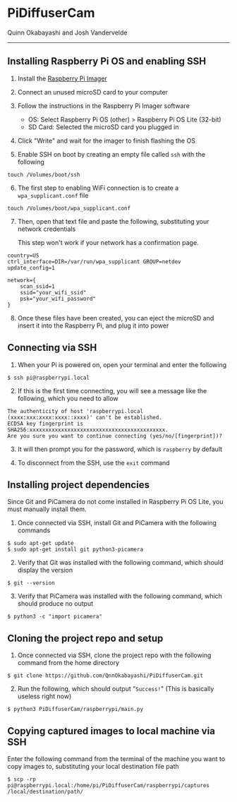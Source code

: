 # PiDiffuserCam

Quinn Okabayashi and Josh Vandervelde

___
## Installing Raspberry Pi OS and enabling SSH
1. Install the [Raspberry Pi Imager](https://www.raspberrypi.org/documentation/installation/installing-images/)

2. Connect an unused microSD card to your computer

3. Follow the instructions in the Raspberry Pi Imager software

    * OS: Select Raspberry Pi OS (other) > Raspberry Pi OS Lite (32-bit)
    * SD Card: Selected the microSD card you plugged in

4. Click "Write" and wait for the imager to finish flashing the OS

5. Enable SSH on boot by creating an empty file called `ssh` with the following
```
touch /Volumes/boot/ssh
```

6. The first step to enabling WiFi connection is to create a `wpa_supplicant.conf` file
```
touch /Volumes/boot/wpa_supplicant.conf
```

7. Then, open that text file and paste the following, substituting your network credentials

    This step won't work if your network has a confirmation page.
```
country=US
ctrl_interface=DIR=/var/run/wpa_supplicant GROUP=netdev
update_config=1

network={
    scan_ssid=1
    ssid="your_wifi_ssid"
    psk="your_wifi_password"
}
```

8. Once these files have been created, you can eject the microSD and insert it into the Raspberry Pi, and plug it into power

## Connecting via SSH
1. When your Pi is powered on, open your terminal and enter the following
```
$ ssh pi@raspberrypi.local
```

2. If this is the first time connecting, you will see a message like the following, which you need to allow
```
The authenticity of host 'raspberrypi.local (xxxx:xxx:xxxx:xxxx::xxxx)' can't be established.
ECDSA key fingerprint is SHA256:xxxxxxxxxxxxxxxxxxxxxxxxxxxxxxxxxxxxxxxxxxx.
Are you sure you want to continue connecting (yes/no/[fingerprint])?
```

3. It will then prompt you for the password, which is `raspberry` by default

4. To disconnect from the SSH, use the `exit` command

## Installing project dependencies
Since Git and PiCamera do not come installed in Raspberry Pi OS Lite, you must manually install them.

1. Once connected via SSH, install Git and PiCamera with the following commands
```
$ sudo apt-get update
$ sudo apt-get install git python3-picamera
```

2. Verify that Git was installed with the following command, which should display the version
```
$ git --version
```

3. Verify that PiCamera was installed with the following command, which should produce no output
```
$ python3 -c "import picamera"
```

## Cloning the project repo and setup
1. Once connected via SSH, clone the project repo with the following command from the home directory
```
$ git clone https://github.com/QnnOkabayashi/PiDiffuserCam.git
```

2. Run the following, which should output "`Success!`" (This is basically useless right now)
```
$ python3 PiDiffuserCam/raspberrypi/main.py
```

## Copying captured images to local machine via SSH
Enter the following command from the terminal of the machine you want to copy images to, substituting your local destination file path
```
$ scp -rp pi@raspberrypi.local:/home/pi/PiDiffuserCam/raspberrypi/captures /local/destination/path/
```